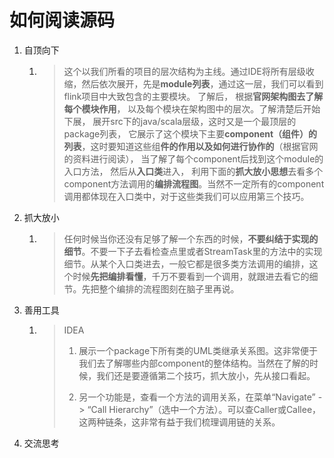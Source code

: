# 如何阅读源码

1.  自顶向下

    1.  >   这个以我们所看的项目的层次结构为主线。通过IDE将所有层级收缩，然后依次展开，先是**module列表**，通过这一层，我们可以看到flink项目中大致包含的主要模块。 了解后， 根据**官网架构图去了解每个模块作用**， 以及每个模块在架构图中的层次。了解清楚后开始下展， 展开src下的java/scala层级，这时又是一个最顶层的package列表， 它展示了这个模块下主要**component（组件）的列表**，这时要知道这些组**件的作用以及如何进行协作的**（根据官网的资料进行阅读）， 当了解了每个component后找到这个module的入口方法， 然后从**入口类**进入， 利用下面的**抓大放小思想**去看多个component方法调用的**编排流程图**。当然不一定所有的component调用都体现在入口类中，对于这些类我们可以应用第三个技巧。

2.  抓大放小

    1.  >   任何时候当你还没有足够了解一个东西的时候，**不要纠结于实现的细节**。不要一下子去看检查点里或者StreamTask里的方法中的实现细节。从某个入口类进去，一般它都是很多类方法调用的编排，这个时候**先把编排看懂**，千万不要看到一个调用，就跟进去看它的细节。先把整个编排的流程图刻在脑子里再说。

3.  善用工具

    1.  >   IDEA
        >
        >   1.  展示一个package下所有类的UML类继承关系图。这非常便于我们去了解哪些内部component的整体结构。当然在了解的时候，我们还是要遵循第二个技巧，抓大放小，先从接口看起。
        >
        >   2.  另一个功能是，查看一个方法的调用关系，在菜单“Navigate” -> “Call Hierarchy”（选中一个方法）。可以查Caller或Callee，这两种链条，这非常有益于我们梳理调用链的关系。

4.  交流思考